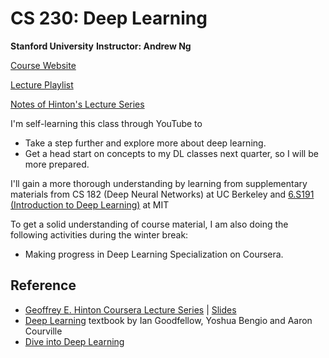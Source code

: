 # CS 230: Deep Learning

**Stanford University**
**Instructor: Andrew Ng**

[Course Website](https://cs230.stanford.edu/)

[Lecture Playlist](https://www.youtube.com/playlist?list=PLoROMvodv4rOABXSygHTsbvUz4G_YQhOb)

[Notes of Hinton's Lecture Series](https://github.com/hgnzheng/CS230_Stanford/tree/main/Hinton_notes)

I'm self-learning this class through YouTube to
* Take a step further and explore more about deep learning.
* Get a head start on concepts to my DL classes next quarter, so I will be more prepared.

I'll gain a more thorough understanding by learning from supplementary materials from CS 182 (Deep Neural Networks) at UC Berkeley and [6.S191 (Introduction to Deep Learning)](http://introtodeeplearning.com/) at MIT

To get a solid understanding of course material, I am also doing the following activities during the winter break:
* Making progress in Deep Learning Specialization on Coursera.

## Reference
* [Geoffrey E. Hinton Coursera Lecture Series](https://www.cs.toronto.edu/~hinton/coursera_lectures.html) | [Slides](https://www.cs.toronto.edu/~hinton/coursera_slides.html)
* [Deep Learning](https://www.deeplearningbook.org/) textbook by Ian Goodfellow, Yoshua Bengio and Aaron Courville
* [Dive into Deep Learning](https://d2l.ai/)